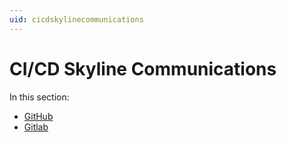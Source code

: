 ```yaml
---
uid: cicdskylinecommunications
---
```


# CI/CD Skyline Communications

In this section:

- [GitHub](xref:cicdskylinecommunicationsgerritandjenkins)
- [Gitlab](xref:cicdskylinecommunicationsgithub)
